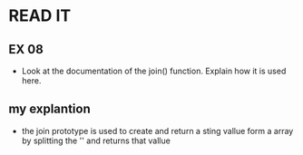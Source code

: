 # READ IT
## EX 08
* Look at the documentation of the join() function. Explain how it is used here.

## my explantion 

* the join prototype is used to create and return a sting vallue form a array by splitting the '' and returns that vallue 